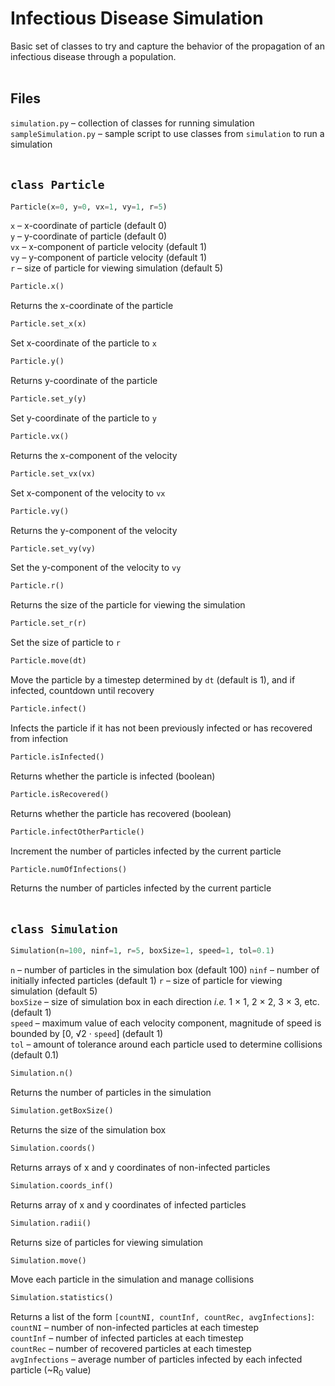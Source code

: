# Infectious Disease Simulation

Basic set of classes to try and capture the behavior of the propagation of an infectious disease through a population.  
&nbsp;  

## Files  
`simulation.py` – collection of classes for running simulation  
`sampleSimulation.py` – sample script to use classes from `simulation` to run a simulation  
&nbsp;  

## `class Particle` 
```python
Particle(x=0, y=0, vx=1, vy=1, r=5)
```
`x` &ndash; x-coordinate of particle (default 0)  
`y` &ndash; y-coordinate of particle (default 0)  
`vx` &ndash; x-component of particle velocity (default 1)  
`vy` &ndash; y-component of particle velocity (default 1)  
`r` &ndash; size of particle for viewing simulation (default 5)  

```python
Particle.x()
```
Returns the x-coordinate of the particle  

```python
Particle.set_x(x)
```
Set x-coordinate of the particle to `x`  

```python
Particle.y()
```
Returns y-coordinate of the particle  

```python
Particle.set_y(y)
```
Set y-coordinate of the particle to `y`  

```python
Particle.vx()
```
Returns the x-component of the velocity  

```python
Particle.set_vx(vx)
```
Set x-component of the velocity to `vx`  

```python
Particle.vy()
```
Returns the y-component of the velocity  

```python
Particle.set_vy(vy)
```
Set the y-component of the velocity to `vy`  

```python
Particle.r()
```
Returns the size of the particle for viewing the simulation  

```python
Particle.set_r(r)
```
Set the size of particle to `r`  

```python
Particle.move(dt)
```
Move the particle by a timestep determined by `dt` (default is 1), and if infected, countdown until recovery  

```python
Particle.infect()
```
Infects the particle if it has not been previously infected or has recovered from infection  

```python
Particle.isInfected()
```
Returns whether the particle is infected (boolean)  

```python
Particle.isRecovered()
```
Returns whether the particle has recovered (boolean)  

```python
Particle.infectOtherParticle()
```
Increment the number of particles infected by the current particle  

```python
Particle.numOfInfections()
```
Returns the number of particles infected by the current particle  
&nbsp;  

## `class Simulation`
```python
Simulation(n=100, ninf=1, r=5, boxSize=1, speed=1, tol=0.1)
```
`n` &ndash; number of particles in the simulation box (default 100)
`ninf` &ndash; number of initially infected particles (default 1)
`r` &ndash; size of particle for viewing simulation (default 5)  
`boxSize` &ndash; size of simulation box in each direction <i>i.e.</i> 1 &times; 1, 2 &times; 2, 3 &times; 3, etc. (default 1)  
`speed` &ndash; maximum value of each velocity component, magnitude of speed is bounded by [0, &radic;2 &middot; `speed`] (default 1)  
`tol` &ndash; amount of tolerance around each particle used to determine collisions (default 0.1)  

```python
Simulation.n()
```
Returns the number of particles in the simulation  

```python
Simulation.getBoxSize()
```
Returns the size of the simulation box  

```python
Simulation.coords()
```
Returns arrays of x and y coordinates of non-infected particles  

```python
Simulation.coords_inf()
```
Returns array of x and y coordinates of infected particles  

```python
Simulation.radii()
```
Returns size of particles for viewing simulation  

```python
Simulation.move()
```
Move each particle in the simulation and manage collisions  

```python
Simulation.statistics()
```
Returns a list of the form `[countNI, countInf, countRec, avgInfections]`:  
`countNI` &ndash; number of non-infected particles at each timestep  
`countInf` &ndash; number of infected particles at each timestep  
`countRec` &ndash; number of recovered particles at each timestep  
`avgInfections` &ndash; average number of particles infected by each infected particle (~R<sub>0</sub> value)
